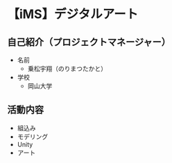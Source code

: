 # 【iMS】デジタルアート

## 自己紹介（プロジェクトマネージャー）
- 名前
    - 乗松宇翔（のりまつたかと）
- 学校
    - 岡山大学

## 活動内容

- 組込み
- モデリング
- Unity
- アート